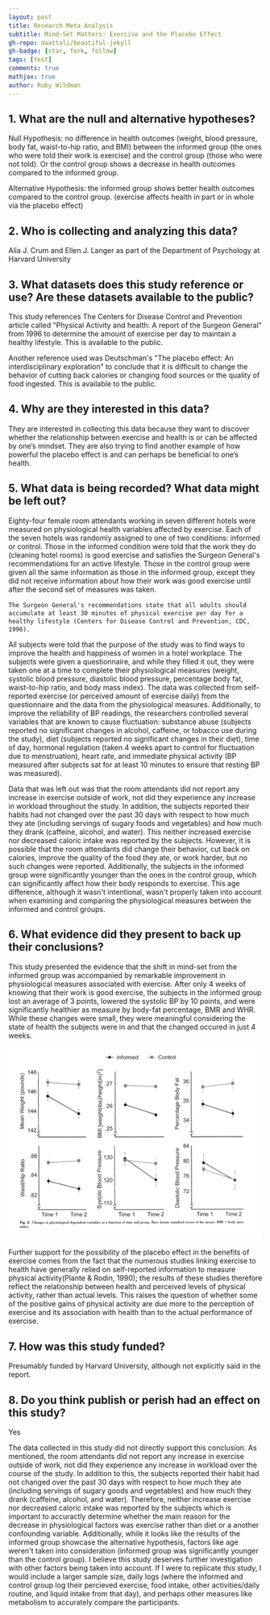 ```yaml
---
layout: post
title: Research Meta Analysis
subtitle: Mind-Set Matters: Exercise and the Placebo Effect
gh-repo: daattali/beautiful-jekyll
gh-badge: [star, fork, follow]
tags: [test]
comments: true
mathjax: true
author: Ruby Wildman
---
```


## 1. What are the null and alternative hypotheses?
Null Hypothesis: no difference in health outcomes (weight, blood pressure, body fat, waist-to-hip ratio, and BMI) between the informed group (the ones who were told their work is exercise) and the control group (those who were not told). Or the control group shows a decrease in health outcomes compared to the informed group.

Alternative Hypothesis: the informed group shows better health outcomes compared to the control group. (exercise affects health in part or in whole via the placebo effect)


## 2. Who is collecting and analyzing this data?
Alia J. Crum and Ellen J. Langer as part of the Department of Psychology at Harvard University

## 3.  What datasets does this study reference or use? Are these datasets available to the public?
This study references The Centers for Disease Control and Prevention article called "Physical Activity and health: A report of the Surgeon General" from 1996 to determine the amount of exercise per day to maintain a healthy lifestyle. This is available to the public.  

Another reference used was Deutschman's "The placebo effect: An interdisciplinary exploration" to conclude that it is difficult to change the behavior of cutting back calories or changing food sources or the quality of food ingested. This is available to the public.


## 4. Why are they interested in this data?
They are interested in collecting this data because they want to discover whether the relationship between exercise and health is or can be affected by one’s mindset. They are also trying to find another example of how powerful the placebo effect is and can perhaps be beneficial to one’s health.

## 5. What data is being recorded? What data might be left out?
Eighty-four female room attendants working in seven different hotels were measured on physiological health variables affected by exercise. Each of the seven hotels was randomly assigned to one of two conditions: informed or control. Those in the informed condition were told that the work they do (cleaning hotel rooms) is good exercise and satisfies the Surgeon General's recommendations for an active lifestyle. Those in the control group were given all the same information as those in the informed group, except they did not receive information about how their work was good exercise until after the second set of measures was taken. 

~~~
The Surgeon General's recommendations state that all adults should accumulate at least 30 minutes of physical exercise per day for a healthy lifestyle (Centers for Disease Control and Prevention, CDC, 1996).
~~~


All subjects were told that the purpose of the study was to find ways to improve the health and happiness of women in a hotel workplace. The subjects were given a questionnaire, and while they filled it out, they were taken one at a time to complete their physiological measures (weight, systolic blood pressure, diastolic blood pressure, percentage body fat, waist-to-hip ratio, and body mass index). The data was collected from self-reported exercise (or perceived amount of exercise daily) from the questionnaire and the data from the physiological measures. Additionally, to improve the reliability of BP readings, the researchers controlled several variables that are known to cause fluctuation: substance abuse (subjects reported no significant changes in alcohol, caffeine, or tobacco use during the study), diet (subjects reported no significant changes in their diet), time of day, hormonal regulation (taken 4 weeks apart to control for fluctuation due to menstruation), heart rate, and immediate physical activity (BP measured after subjects sat for at least 10 minutes to ensure that resting BP was measured). 

Data that was left out was that the room attendants did not report any increase in exercise outside of work, not did they experience any increase in workload throughout the study. In addition, the subjects reported their habits had not changed over the past 30 days with respect to how much they ate (including servings of sugary foods and vegetables) and how much they drank (caffeine, alcohol, and water). This neither increased exercise nor decreased caloric intake was reported by the subjects. However, it is possible that the room attendants did change their behavior, cut back on calories, improve the quality of the food they ate, or work harder, but no such changes were reported. Additionally, the subjects in the informed group were significantly younger than the ones in the control group, which can significantly affect how their body responds to exercise. This age difference, although it wasn't intentional, wasn't properly taken into account when examining and comparing the physiological measures between the informed and control groups. 

## 6. What evidence did they present to back up their conclusions?
This study presented the evidence that the shift in mind-set from the informed group was accompanied by remarkable improvement in physiological measures associated with exercise. After only 4 weeks of knowing that their work is good exercise, the subjects in the informed group lost an average of 3 points, lowered the systolic BP by 10 points, and were significantly healthier as measure by body-fat percentage, BMR and WHR. While these changes were small, they were meaningful considering the state of health the subjects were in and that the changed occured in just 4 weeks. 


![Result](/assets/img/results.png)


Further support for the possibility of the placebo effect in the benefits of exercise comes from the fact that the numerous studies linking exercise to health have generally relied on self-reported information to measure physical activity(Plante & Rodin, 1990); the results of these studies therefore reflect the relationship between health and perceived levels of physical activity, rather than actual levels. This raises the question of whether some of the positive gains of physical activity are due more to the perception of exercise and its association with health than to the actual performance of exercise. 


## 7. How was this study funded?
Presumably funded by Harvard University, although not explicitly said in the report. 


## 8. Do you think publish or perish had an effect on this study?
Yes

The data collected in this study did not directly support this conclusion. As mentioned, the room attendants did not report any increase in exercise outside of work, not did they experience any increase in workload over the course of the study. In addition to this, the subjects reported their habit had not changed over the past 30 days with respect to how much they ate (including servings of sugary goods and vegetables) and how much they drank (caffeine, alcohol, and water). Therefore, neither increase exercise nor decreased caloric intake was reported by the subjects which is important to accuractly determine whether the main reason for the decrease in physiological factors was exercise rather than diet or a another confounding variable. Additionally, while it looks like the results of the informed group showcase the alternative hypothesis, factors like age weren't taken into consideration (informed group was significantly younger than the control group). I believe this study deserves further investigation with other factors being taken into account. If I were to replicate this study, I would include a larger sample size, daily logs (where the informed and control group log their percieved exercise, food intake, other activities/daily routine, and liquid intake from that day), and perhaps other measures like metabolism to accurately compare the participants. 